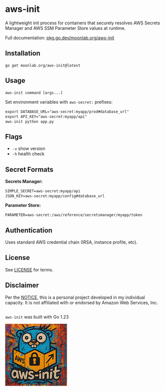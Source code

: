 # aws-init

A lightweight init process for containers that securely resolves AWS Secrets Manager and AWS SSM Parameter Store values
at runtime.

Full documentation: [pkg.go.dev/moonlab.org/aws-init](https://pkg.go.dev/moonlab.org/aws-init)

## Installation
```shell
go get moonlab.org/aws-init@latest
```
## Usage
```shell
aws-init command [args...]
```
Set environment variables with `aws-secret:` prefixes:
```shell
export DATABASE_URL="aws-secret:myapp/prod#database_url"
export API_KEY="aws-secret:myapp/api"
aws-init python app.py
```
## Flags
- `-v` show version
- `-h` health check

## Secret Formats
**Secrets Manager:**
```shell
SIMPLE_SECRET=aws-secret:myapp/api
JSON_KEY=aws-secret:myapp/config#database_url
```
**Parameter Store:**
```shell
PARAMETER=aws-secret:/aws/reference/secretsmanager/myapp/token
```

## Authentication

Uses standard AWS credential chain (IRSA, instance profile, etc).

## License
See [LICENSE](./LICENSE) for terms.
## Disclaimer
Per the [NOTICE](./NOTICE), this is a personal project developed in my individual capacity. It is not affiliated with or endorsed by Amazon Web Services, Inc.

##
`aws-init` was built with Go 1.23

![aws-init](./aws-init.png)
